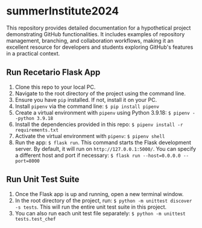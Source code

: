 # summerInstitute2024
This repository provides detailed documentation for a hypothetical project demonstrating GitHub functionalities. It includes examples of repository management, branching, and collaboration workflows, making it an excellent resource for developers and students exploring GitHub's features in a practical context.

## Run Recetario Flask App

1. Clone this repo to your local PC.
2. Navigate to the root directory of the project using the command line.
3. Ensure you have `pip` installed. If not, install it on your PC.
4. Install `pipenv` via the command line: `$ pip install pipenv`
5. Create a virtual environment with `pipenv` using Python 3.9.18: `$ pipenv --python 3.9.18`
6. Install the dependencies provided in this repo: `$ pipenv install -r requirements.txt`
7. Activate the virtual environment with `pipenv`: `$ pipenv shell`
8. Run the app: `$ flask run`. This command starts the Flask development server. By default, it will run on `http://127.0.0.1:5000/`. You can specify a different host and port if necessary: `$ flask run --host=0.0.0.0 --port=8000`

## Run Unit Test Suite

1. Once the Flask app is up and running, open a new terminal window.
2. In the root directory of the project, run: `$ python -m unittest discover -s tests`. This will run the entire unit test suite in this project.
3. You can also run each unit test file separately: `$ python -m unittest tests.test_chef`

